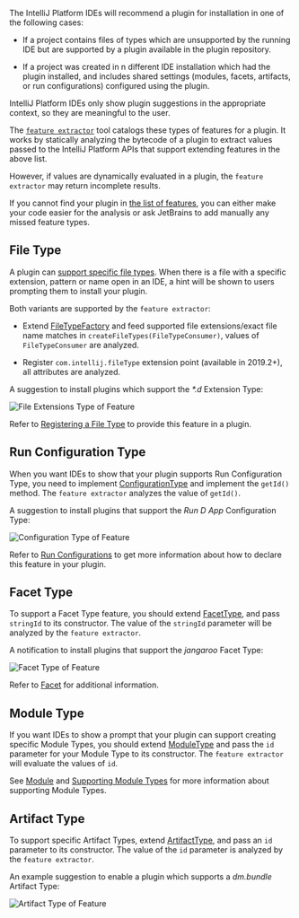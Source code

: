 [//]: # (title: Plugin Recommendations)

The IntelliJ Platform IDEs will recommend a plugin for installation in one of the following cases:

 * If a project contains files of types which are unsupported by the running IDE but are supported by a plugin
   available in the plugin repository.
   
 * If a project was created in n different IDE installation which had the plugin installed, and includes shared
   settings (modules, facets, artifacts, or run configurations) configured using the plugin.

IntelliJ Platform IDEs only show plugin suggestions in the appropriate context, so they are meaningful to the user.

The [`feature extractor`](https://github.com/JetBrains/intellij-plugin-verifier/tree/master/intellij-feature-extractor/) tool catalogs these types of features for a plugin. It works by statically analyzing the bytecode of a plugin to extract values passed to the IntelliJ Platform APIs that support extending features in the above list. 

However, if values are dynamically evaluated in a plugin, the `feature extractor` may return incomplete results.

If you cannot find your plugin in [the list of features](https://plugins.jetbrains.com/feature/), you can either make your code easier for the analysis or ask JetBrains to add manually any missed feature types.

## File Type

A plugin can [support specific file types](https://plugins.jetbrains.com/docs/intellij/registering-file-type.html). When there is a file with a specific extension, pattern or name open in an IDE, a hint will be shown to users prompting them to install your plugin.

Both variants are supported by the `feature extractor`:
* Extend [FileTypeFactory](https://upsource.jetbrains.com/idea-ce/file/idea-ce-4f9b5f89b2a19ce700b1373a465c16b28ed8ad52/platform/platform-api/src/com/intellij/openapi/fileTypes/FileTypeFactory.java) and feed supported file extensions/exact file name matches in `createFileTypes(FileTypeConsumer)`, values of `FileTypeConsumer` are analyzed.

* Register `com.intellij.fileType` extension point (available in 2019.2+), all attributes are analyzed.

A suggestion to install plugins which support the _\*.d_ Extension Type:

![File Extensions Type of Feature](feature_extractor_extensions.png)

Refer to [Registering a File Type](https://plugins.jetbrains.com/docs/intellij/registering-file-type.html) to provide this feature in a plugin.

## Run Configuration Type

When you want IDEs to show that your plugin supports Run Configuration Type, you need to implement [ConfigurationType](https://upsource.jetbrains.com/idea-ce/file/idea-ce-4f9b5f89b2a19ce700b1373a465c16b28ed8ad52/platform/lang-api/src/com/intellij/execution/configurations/ConfigurationType.java) and implement the `getId()` method. The `feature extractor` analyzes the value of `getId()`.

A suggestion to install plugins that support the *Run D App* Configuration Type:

![Configuration Type of Feature](feature_extractor_configuration.png)

Refer to [Run Configurations](https://plugins.jetbrains.com/docs/intellij/run-configurations.html) to get more information about how to declare this feature in your plugin.

## Facet Type

To support a Facet Type feature, you should extend [FacetType](https://upsource.jetbrains.com/idea-ce/file/idea-ce-4f9b5f89b2a19ce700b1373a465c16b28ed8ad52/platform/lang-api/src/com/intellij/facet/FacetType.java), and pass `stringId` to its constructor. The value of the `stringId` parameter will be analyzed by the `feature extractor`.

A notification to install plugins that support the *jangaroo* Facet Type:

![Facet Type of Feature](feature_extractor_facet.png)

Refer to [Facet](https://plugins.jetbrains.com/docs/intellij/facet.html) for additional information.

## Module Type

If you want IDEs to show a prompt that your plugin can support creating specific Module Types, you should extend [ModuleType](https://upsource.jetbrains.com/idea-ce/file/idea-ce-4f9b5f89b2a19ce700b1373a465c16b28ed8ad52/platform/lang-api/src/com/intellij/openapi/module/ModuleType.java) and pass the `id` parameter for your Module Type to its constructor. The `feature extractor` will evaluate the values of `id`.

See [Module](https://plugins.jetbrains.com/docs/intellij/module.html) and [Supporting Module Types](https://plugins.jetbrains.com/docs/intellij/module-types.html) for more information about supporting Module Types.

## Artifact Type

To support specific Artifact Types, extend [ArtifactType](https://upsource.jetbrains.com/idea-ce/file/idea-ce-4f9b5f89b2a19ce700b1373a465c16b28ed8ad52/java/compiler/openapi/src/com/intellij/packaging/artifacts/ArtifactType.java), and pass an `id` parameter to its constructor. The value of the `id` parameter is analyzed by the `feature extractor`.

An example suggestion to enable a plugin which supports a *dm.bundle* Artifact Type:

![Artifact Type of Feature](feature_extractor_artifacts.png)
